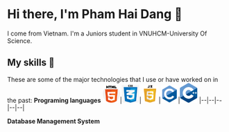 # Hi there, I'm Pham Hai Dang 👋
I come from Vietnam. I'm a Juniors student in VNUHCM-University Of Science.

## My skills 💪
These are some of the major technologies that I use or have worked on in the past:
**Programing languages**
<img alt="html" title="html" width="40px" src="./icons/html.png">|<img title="css" alt="css" width="40px" src="./icons/css.png">|<img title="JavaScript" alt="JavaScript" width="40px" src="./icons/javascript.png" />|<img title="c" alt="c" width="40px" src="./icons/c.png" />|<img title="c++" alt="c++" width="40px" src="./icons/c++.png" />
|--|--|--|--|--|

**Database Management System**
